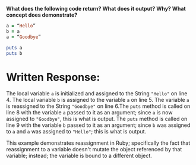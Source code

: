 **What does the following code return? What does it output? Why? What concept does demonstrate?**

```ruby
a = “Hello”
b = a
a = “Goodbye”

puts a
puts b
```

# Written Response:

The local variable `a` is initialized and assigned to the String `"Hello"` on line 4. The local variable `b` is assigned to the variable `a` on line 5. The variable `a` is reassigned to the String `"Goodbye"` on line 6.The `puts` method is called on line 8 with the variable `a` passed to it as an argument; since `a` is now assigned to `"Goodbye"`, this is what is output. The `puts` method is called on line 9 with the variable `b` passed to it as an argument; since `b` was assigned to `a` and `a` was assigned to `"Hello"`; this is what is output. 

This example demonstrates reassignment in Ruby; specifically the fact that reassignment to a variable doesn't mutate the object referenced by that variable; instead; the variable is bound to a different object.

